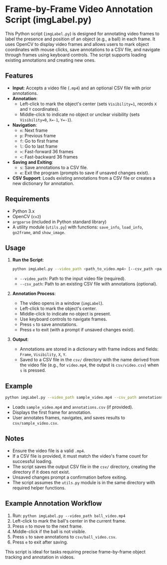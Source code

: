 # Frame-by-Frame Video Annotation Script (imgLabel.py)

This Python script (`imgLabel.py`) is designed for annotating video frames to label the presence and position of an object (e.g., a ball) in each frame. It uses OpenCV to display video frames and allows users to mark object coordinates with mouse clicks, save annotations to a CSV file, and navigate through frames using keyboard controls. The script supports loading existing annotations and creating new ones.

## Features
- **Input**: Accepts a video file (`.mp4`) and an optional CSV file with prior annotations.
- **Annotation**:
  - Left-click to mark the object's center (sets `Visibility=1`, records `X` and `Y` coordinates).
  - Middle-click to indicate no object or unclear visibility (sets `Visibility=0`, `X=-1`, `Y=-1`).
- **Navigation**:
  - `n`: Next frame
  - `p`: Previous frame
  - `f`: Go to first frame
  - `l`: Go to last frame
  - `>`: Fast-forward 36 frames
  - `<`: Fast-backward 36 frames
- **Saving and Exiting**:
  - `s`: Save annotations to a CSV file.
  - `e`: Exit the program (prompts to save if unsaved changes exist).
- **CSV Support**: Loads existing annotations from a CSV file or creates a new dictionary for annotation.

## Requirements
- Python 3.x
- OpenCV (`cv2`)
- `argparse` (included in Python standard library)
- A utility module (`utils.py`) with functions: `save_info`, `load_info`, `go2frame`, and `show_image`.

## Usage
1. **Run the Script**:
   ```bash
   python imgLabel.py --video_path <path_to_video.mp4> [--csv_path <path_to_csv.csv>]
   ```
   - `--video_path`: Path to the input video file (required).
   - `--csv_path`: Path to an existing CSV file with annotations (optional).

2. **Annotation Process**:
   - The video opens in a window (`imgLabel`).
   - Left-click to mark the object's center.
   - Middle-click to indicate no object is present.
   - Use keyboard controls to navigate frames.
   - Press `s` to save annotations.
   - Press `e` to exit (with a prompt if unsaved changes exist).

3. **Output**:
   - Annotations are stored in a dictionary with frame indices and fields: `Frame`, `Visibility`, `X`, `Y`.
   - Saved to a CSV file in the `csv/` directory with the name derived from the video file (e.g., for `video.mp4`, the output is `csv/video.csv`) when `s` is pressed.

## Example
```bash
python imgLabel.py --video_path sample_video.mp4 --csv_path annotations.csv
```
- Loads `sample_video.mp4` and `annotations.csv` (if provided).
- Displays the first frame for annotation.
- User annotates frames, navigates, and saves results to `csv/sample_video.csv`.

## Notes
- Ensure the video file is a valid `.mp4`.
- If a CSV file is provided, it must match the video's frame count for successful loading.
- The script saves the output CSV file in the `csv/` directory, creating the directory if it does not exist.
- Unsaved changes prompt a confirmation before exiting.
- The script assumes the `utils.py` module is in the same directory with required helper functions.

## Example Annotation Workflow
1. Run: `python imgLabel.py --video_path ball_video.mp4`
2. Left-click to mark the ball's center in the current frame.
3. Press `n` to move to the next frame.
4. Middle-click if the ball is not visible.
5. Press `s` to save annotations to `csv/ball_video.csv`.
6. Press `e` to exit after saving.

This script is ideal for tasks requiring precise frame-by-frame object tracking and annotation in videos.
